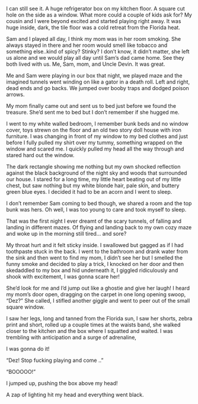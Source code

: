 I can still see it. A huge refrigerator box on my kitchen floor. A square cut hole on the side as a window. What more could a couple of kids ask for? My cousin and I were beyond excited and started playing right away. It was huge inside, dark, the tile floor was a cold retreat from the Florida heat.  

Sam and I played all day, I think my mom was in her room smoking. She always stayed in there and her room would smell like tobacco and something else..kind of spicy? Stinky? I don’t know, it didn’t matter, she left us alone and we would play all day until Sam’s dad came home. See they both lived with us. Me, Sam, mom, and Uncle Devin. It was great. 

  Me and Sam were playing in our box that night, we played maze and the imagined tunnels went winding on like a gator in a death roll. Left and right, dead ends and go backs. We jumped over booby traps and dodged poison arrows. 

My mom finally came out and sent us to bed just before we found the treasure. She’d sent me to bed but I don’t remember if she hugged me. 

I went to my white walled bedroom, I remember bunk beds and no window cover, toys strewn on the floor and an old two story doll house with iron furniture. 
I was changing in front of my window to my bed clothes and just before I fully pulled my shirt over my tummy, something wrapped on the window and scared me. I quickly pulled my head all the way through and stared hard out the window. 

The dark rectangle showing me nothing but my own shocked reflection against the black background of the night sky and woods that surrounded our house. I stared for a long time, my little heart beating out of my little chest, but saw nothing but my white blonde hair, pale skin, and buttery green blue eyes. I decided it had to be an acorn and I went to sleep. 

I don’t remember Sam coming to bed though, we shared a room and the top bunk was hers. Oh well, I was too young to care and took myself to sleep. 

That was the first night I ever dreamt of the scary tunnels, of falling and landing in different mazes. Of flying and landing back to my own cozy maze and woke up in the morning still tired… and sore? 

My throat hurt and it felt sticky inside. I swallowed but gagged as if I had toothpaste stuck in the back. 
I went to the bathroom and drank water from the sink and then went to find my mom, I didn’t see her but I smelled the funny smoke and decided to play a trick, I knocked on her door and then skedaddled to my box and hid underneath it, I giggled ridiculously and shook with excitement, I was gonna scare her! 

She’d look for me and I’d jump out like a ghostie and give her laugh! I heard my mom’s door open, dragging on the carpet in one long opening swoop, 
“Dez?” She called, I stifled another giggle and went to peer out of the small square window. 

I saw her legs, long and tanned from the Florida sun, I saw her shorts, zebra print and short, rolled up a couple times at the waists band, she walked closer to the kitchen and the box where I squatted and waited. 
I was trembling with anticipation and a surge of adrenaline, 

I was gonna do it! 

“Dez! Stop fucking playing and come ..”

“BOOOOO!” 

I jumped up, pushing the box above my head! 

A zap of lighting hit my head and everything went black. 